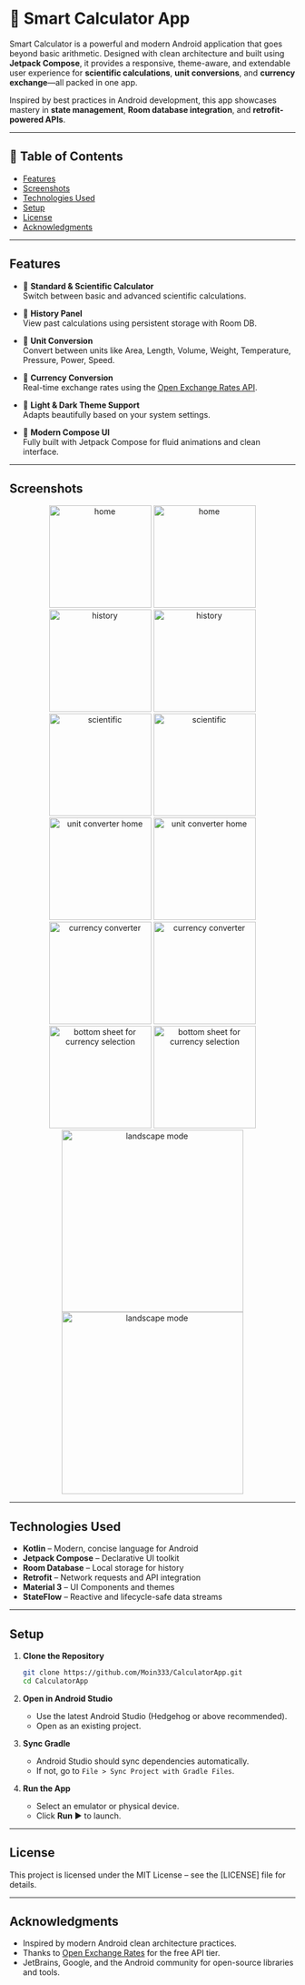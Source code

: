 # 🧮 Smart Calculator App

Smart Calculator is a powerful and modern Android application that goes beyond basic arithmetic. Designed with clean architecture and built using **Jetpack Compose**, it provides a responsive, theme-aware, and extendable user experience for **scientific calculations**, **unit conversions**, and **currency exchange**—all packed in one app.

Inspired by best practices in Android development, this app showcases mastery in **state management**, **Room database integration**, and **retrofit-powered APIs**.

---

## 📑 Table of Contents

- [Features](#features)
- [Screenshots](#screenshots)
- [Technologies Used](#technologies-used)
- [Setup](#setup)
- [License](#license)
- [Acknowledgments](#acknowledgments)

---

## Features

- 🔢 **Standard & Scientific Calculator**  
  Switch between basic and advanced scientific calculations.

- 🧾 **History Panel**  
  View past calculations using persistent storage with Room DB.

- 🔁 **Unit Conversion**  
  Convert between units like Area, Length, Volume, Weight, Temperature, Pressure, Power, Speed.

- 💱 **Currency Conversion**  
  Real-time exchange rates using the [Open Exchange Rates API](https://openexchangerates.org/).

- 🌙 **Light & Dark Theme Support**  
  Adapts beautifully based on your system settings.

- 📱 **Modern Compose UI**  
  Fully built with Jetpack Compose for fluid animations and clean interface.

---

## Screenshots

<p align="center">
  <img src="./screenshots/dark_1.jpg" width="180"  alt="home"/>
  <img src="./screenshots/light_1.jpg" width="180"  alt="home"/>
  <img src="./screenshots/dark_2.jpg" width="180"  alt="history"/>
  <img src="./screenshots/light_2.jpg" width="180"  alt="history"/>
  <img src="./screenshots/dark_3.jpg" width="180"  alt="scientific"/>
  <img src="./screenshots/light_3.jpg" width="180"  alt="scientific"/>
  <img src="./screenshots/dark_4.jpg" width="180"  alt="unit converter home"/>
  <img src="./screenshots/light_4.jpg" width="180"  alt="unit converter home"/>
  <img src="./screenshots/dark_5.jpg" width="180"  alt="currency converter"/>
  <img src="./screenshots/light_5.jpg" width="180"  alt="currency converter"/>
  <img src="./screenshots/dark_6.jpg" width="180"  alt="bottom sheet for currency selection"/>
  <img src="./screenshots/light_6.jpg" width="180"  alt="bottom sheet for currency selection"/>
  <img src="./screenshots/dark_7.jpg" width="320"  alt="landscape mode"/>
  <img src="./screenshots/light_7.jpg" width="320"  alt="landscape mode"/>
</p>

---

## Technologies Used

- **Kotlin** – Modern, concise language for Android
- **Jetpack Compose** – Declarative UI toolkit
- **Room Database** – Local storage for history
- **Retrofit** – Network requests and API integration
- **Material 3** – UI Components and themes
- **StateFlow** – Reactive and lifecycle-safe data streams

---

## Setup

1. **Clone the Repository**
   ```bash
   git clone https://github.com/Moin333/CalculatorApp.git
   cd CalculatorApp
   ```

2. **Open in Android Studio**
   - Use the latest Android Studio (Hedgehog or above recommended).
   - Open as an existing project.

3. **Sync Gradle**
   - Android Studio should sync dependencies automatically.
   - If not, go to `File > Sync Project with Gradle Files`.

4. **Run the App**
   - Select an emulator or physical device.
   - Click **Run** ▶️ to launch.

---

## License

This project is licensed under the MIT License – see the [LICENSE] file for details.

---

## Acknowledgments

- Inspired by modern Android clean architecture practices.
- Thanks to [Open Exchange Rates](https://openexchangerates.org/) for the free API tier.
- JetBrains, Google, and the Android community for open-source libraries and tools.
